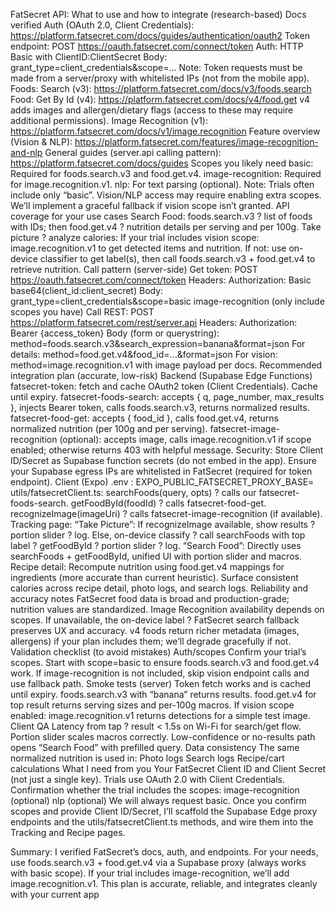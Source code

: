FatSecret API: What to use and how to integrate (research-based)
Docs verified
Auth (OAuth 2.0, Client Credentials): https://platform.fatsecret.com/docs/guides/authentication/oauth2
Token endpoint: POST https://oauth.fatsecret.com/connect/token
Auth: HTTP Basic with ClientID:ClientSecret
Body: grant_type=client_credentials&scope=...
Note: Token requests must be made from a server/proxy with whitelisted IPs (not from the mobile app).
Foods: Search (v3): https://platform.fatsecret.com/docs/v3/foods.search
Food: Get By Id (v4): https://platform.fatsecret.com/docs/v4/food.get
v4 adds images and allergen/dietary flags (access to these may require additional permissions).
Image Recognition (v1): https://platform.fatsecret.com/docs/v1/image.recognition
Feature overview (Vision & NLP): https://platform.fatsecret.com/features/image-recognition-and-nlp
General guides (server.api calling pattern): https://platform.fatsecret.com/docs/guides
Scopes you likely need
basic: Required for foods.search.v3 and food.get.v4.
image-recognition: Required for image.recognition.v1.
nlp: For text parsing (optional). Note: Trials often include only “basic”. Vision/NLP access may require enabling extra scopes. We’ll implement a graceful fallback if vision scope isn’t granted.
API coverage for your use cases
Search Food: foods.search.v3 ? list of foods with IDs; then food.get.v4 ? nutrition details per serving and per 100g.
Take picture ? analyze calories:
If your trial includes vision scope: image.recognition.v1 to get detected items and nutrition.
If not: use on-device classifier to get label(s), then call foods.search.v3 + food.get.v4 to retrieve nutrition.
Call pattern (server-side)
Get token:
POST https://oauth.fatsecret.com/connect/token
Headers: Authorization: Basic base64(client_id:client_secret)
Body: grant_type=client_credentials&scope=basic image-recognition (only include scopes you have)
Call REST:
POST https://platform.fatsecret.com/rest/server.api
Headers: Authorization: Bearer {access_token}
Body (form or querystring): method=foods.search.v3&search_expression=banana&format=json
For details: method=food.get.v4&food_id=...&format=json
For vision: method=image.recognition.v1 with image payload per docs.
Recommended integration plan (accurate, low-risk)
Backend (Supabase Edge Functions)
fatsecret-token: fetch and cache OAuth2 token (Client Credentials). Cache until expiry.
fatsecret-foods-search: accepts { q, page_number, max_results }, injects Bearer token, calls foods.search.v3, returns normalized results.
fatsecret-food-get: accepts { food_id }, calls food.get.v4, returns normalized nutrition (per 100g and per serving).
fatsecret-image-recognition (optional): accepts image, calls image.recognition.v1 if scope enabled; otherwise returns 403 with helpful message.
Security:
Store Client ID/Secret as Supabase function secrets (do not embed in the app).
Ensure your Supabase egress IPs are whitelisted in FatSecret (required for token endpoint).
Client (Expo)
.env
:
EXPO_PUBLIC_FATSECRET_PROXY_BASE=<your supabase functions base>
utils/fatsecretClient.ts:
searchFoods(query, opts) ? calls our fatsecret-foods-search.
getFoodById(foodId) ? calls fatsecret-food-get.
recognizeImage(imageUri) ? calls fatsecret-image-recognition (if available).
Tracking page:
“Take Picture”:
If recognizeImage available, show results ? portion slider ? log.
Else, on-device classify ? call searchFoods with top label ? getFoodById ? portion slider ? log.
“Search Food”:
Directly uses searchFoods + getFoodById, unified UI with portion slider and macros.
Recipe detail:
Recompute nutrition using food.get.v4 mappings for ingredients (more accurate than current heuristic).
Surface consistent calories across recipe detail, photo logs, and search logs.
Reliability and accuracy notes
FatSecret food data is broad and production-grade; nutrition values are standardized.
Image Recognition availability depends on scopes. If unavailable, the on-device label ? FatSecret search fallback preserves UX and accuracy.
v4 foods return richer metadata (images, allergens) if your plan includes them; we’ll degrade gracefully if not.
Validation checklist (to avoid mistakes)
Auth/scopes
Confirm your trial’s scopes. Start with scope=basic to ensure foods.search.v3 and food.get.v4 work.
If image-recognition is not included, skip vision endpoint calls and use fallback path.
Smoke tests (server)
Token fetch works and is cached until expiry.
foods.search.v3 with “banana” returns results.
food.get.v4 for top result returns serving sizes and per-100g macros.
If vision scope enabled: image.recognition.v1 returns detections for a simple test image.
Client QA
Latency from tap ? result < 1.5s on Wi-Fi for search/get flow.
Portion slider scales macros correctly.
Low-confidence or no-results path opens “Search Food” with prefilled query.
Data consistency
The same normalized nutrition is used in:
Photo logs
Search logs
Recipe/cart calculations
What I need from you
Your FatSecret Client ID and Client Secret (not just a single key). Trials use OAuth 2.0 with Client Credentials.
Confirmation whether the trial includes the scopes:
image-recognition (optional)
nlp (optional)
We will always request basic.
Once you confirm scopes and provide Client ID/Secret, I’ll scaffold the Supabase Edge proxy endpoints and the utils/fatsecretClient.ts methods, and wire them into the Tracking and Recipe pages.

Summary: I verified FatSecret’s docs, auth, and endpoints. For your needs, use foods.search.v3 + food.get.v4 via a Supabase proxy (always works with basic scope). If your trial includes image-recognition, we’ll add image.recognition.v1. This plan is accurate, reliable, and integrates cleanly with your current app